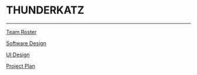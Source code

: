 # THUNDERKATZ
---
[Team Roster](../CS2212Group14/teamroster)

[Software Design](../CS2212Group14/softwareDesign)

[UI Design](../CS2212Group14/UIDesign)

[Project Plan](../CS2212Group14/projectPlan)




















